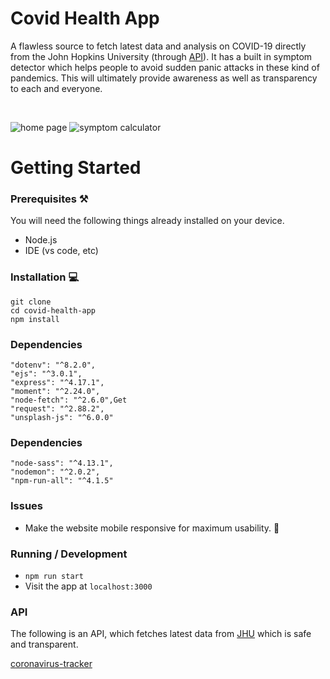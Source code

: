 # Covid Health App 

 A flawless source to fetch latest data and analysis on COVID-19 directly from the John Hopkins University (through [API](https://github.com/ExpDev07/coronavirus-tracker-api)). It has a built in symptom detector which helps people to avoid sudden panic attacks in these kind of pandemics. This will ultimately provide awareness as well as transparency to each and everyone.

&nbsp;

![home page](https://i.imgur.com/FbG4dfi.png)
![symptom calculator](https://i.imgur.com/0be8mm6.png)

# Getting Started 

### Prerequisites ⚒

You will need the following things already installed on your device.

-   Node.js
-   IDE (vs code, etc)

### Installation 💻

```
git clone 
cd covid-health-app
npm install
```

### Dependencies

```
"dotenv": "^8.2.0",
"ejs": "^3.0.1",
"express": "^4.17.1",
"moment": "^2.24.0",
"node-fetch": "^2.6.0",Get
"request": "^2.88.2",
"unsplash-js": "^6.0.0"
```

### Dependencies 

```
"node-sass": "^4.13.1",
"nodemon": "^2.0.2",
"npm-run-all": "^4.1.5"
```

### Issues 

-   Make the website mobile responsive for maximum usability. 📱

### Running / Development 

-   `npm run start`
-   Visit the app at `localhost:3000`

### API 

The following is an API, which fetches latest data from [JHU](https://github.com/CSSEGISandData/COVID-19) which is safe and transparent.

[coronavirus-tracker](https://github.com/ExpDev07/coronavirus-tracker-api)



